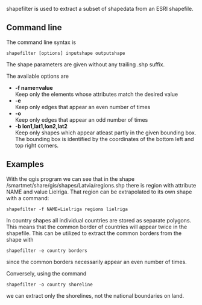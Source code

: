 shapefilter is used to extract a subset of shapedata from an ESRI shapefile.

## Command line

The command line syntax is

    shapefilter [options] inputshape outputshape

The shape parameters are given without any trailing .shp suffix.

The available options are

* **-f name=value**  
    Keep only the elements whose attributes match the desired value
* **-e**  
    Keep only edges that appear an even number of times
* **-o**  
    Keep only edges that appear an odd number of times
* **-b lon1,lat1,lon2,lat2**  
    Keep only shapes which appear atleast partly in the given bounding box. The bounding box is identified by the coordinates of the bottom left and top right corners.

## Examples

With the qgis program we can see that in the shape /smartmet/share/gis/shapes/Latvia/regions.shp there is region with attribute NAME and value Lielriga. That region can be extrapolated to its own shape with a command:

    shapefilter -f NAME=Lielriga regions lielriga

In country shapes all individual countries are stored as separate polygons. This means that the common border of countries will appear twice in the shapefile. This can be utilized to extract the common borders from the shape with

    shapefilter -e country borders

since the common borders necessarily appear an even number of times.

Conversely, using the command

    shapefilter -o country shoreline

we can extract only the shorelines, not the national boundaries on land.

